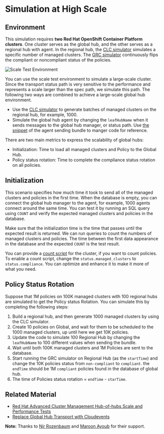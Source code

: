 # Simulation at High Scale

## Environment

This simulation requires **two Red Hat OpenShift Container Platform clusters**. One cluster serves as the global hub, and the other serves as a regional hub with agent. In the regional hub, the [CLC simulator](https://github.com/hanqiuzh/acm-clc-scale) simulates a specific number of managed clusters. The [GRC simulator](https://github.com/stolostron/grc-simulator) continuously flips the compliant or noncompliant status of the policies. 

![Scale Test Environment](doc/architecture/scale-tests-environment-arch.png)

You can use the scale test environment to simulate a large-scale cluster. Since the transport status path is very sensitive to the performance and represents a scale larger than the spec path, we simulate this path. The following two ways are combined to achieve a large-scale global hub environment.

- Use the [CLC simulator](https://github.com/hanqiuzh/acm-clc-scale) to generate batches of managed clusters on the regional hub, for example, 1000.
- Simulate the global hub agent by changing the `leafHubName` when it sends messages to the global hub manager, or status path. Use [the snippet](https://github.com/stolostron/leaf-hub-status-sync/blob/51cffef679da0a38a2bb888bd3828b9782dfbb4c/pkg/controller/generic/generic_status_sync_controller.go#L255-L272) of the agent sending bundle to manger code for reference.

There are two main metrics to express the scalability of global hubs:
- Initialization: Time  to load all managed clusters and Policy to the Global Hub.
- Policy status rotation: Time to complete the compliance status rotation on all policies.

## Initialization

This scenario specifies how much time it took to send all of the managed clusters and policies in the first time. When the database is empty, 
you can connect the global hub manager to the agent, for example, 1000 agents connect around the same time. You can test it by running an SQL query using `COUNT` and verify the expected managed clusters and policies in the database.

Make sure that the initialization time is the time that passes until the expected result is returned. We can run queries to count the numbers of managed clusters and policies. The time between the first data appearance in the database and the expected `COUNT` is the test result. 

You can provide a [count script](cluster-stopwatch.sh) for the cluster, if you want to count policies. To enable a count script, change the `status.managed_clusters` to `status.compliance`. You can optimize and enhance it to make it more of what you need.

## Policy Status Rotation

Suppose that 1M policies on 100K managed clusters with 100 regional hubs are simulated to get the Policy status Rotation. You can simulate this by completing the following steps:

1. Build a regional hub, and then generate 1000 managed clusters by using the CLC simulator.
2. Create 10 policies on Global, and wait for them to be scheduled to the 1000 managed clusters, up until here we get 10K policies.
3. Update the code to simulate 100 Regional Hub by changing the `leafHubName` to 100 different values when sending the bundle.
4. Wait until both 100K managed clusters and 1M Policies are sent to the database. 
5. Start running the GRC simulator on Regional Hub (as the `startTime`) and change the 10K policies status from `non-compliant` to `compliant`. the `endTime` should be 1M `compliant` policies found in the database of global hub.
6. The time of Policies status rotation = `endTime` - `starTime`.

## Related Material
- [Red Hat Advanced Cluster Management Hub-of-hubs Scale and Performance Tests](https://docs.google.com/presentation/d/1z6hESoacKRHuBQ-7I8nqWBuMnw7Z6CAw/edit#slide=id.p1)
- [Replace Global Hub Transport with Cloudevents](https://github.com/stolostron/multicluster-global-hub/issues/310)

**Note:** Thanks to [Nir Rozenbaum](https://github.com/nirrozenbaum) and [Maroon Ayoub](https://github.com/vMaroon) for their support.
